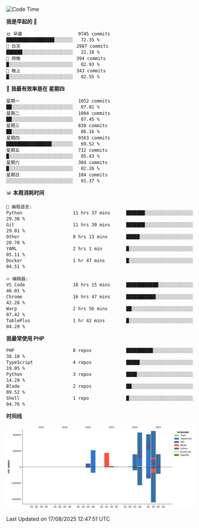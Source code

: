 <!--START_SECTION:waka-->
![Code Time](http://img.shields.io/badge/Code%20Time-4%2C013%20hrs%204%20mins-blue)

**我是早起的 🐤** 

```text
🌞 早晨                     9745 commits        ██████████████████░░░░░░░   72.35 % 
🌆 白天                     2987 commits        ██████░░░░░░░░░░░░░░░░░░░   22.18 % 
🌃 傍晚                     394 commits         █░░░░░░░░░░░░░░░░░░░░░░░░   02.93 % 
🌙 晚上                     343 commits         █░░░░░░░░░░░░░░░░░░░░░░░░   02.55 % 
```
📅 **我最有效率是在 星期四** 

```text
星期一                      1052 commits        ██░░░░░░░░░░░░░░░░░░░░░░░   07.81 % 
星期二                      1004 commits        ██░░░░░░░░░░░░░░░░░░░░░░░   07.45 % 
星期三                      830 commits         ██░░░░░░░░░░░░░░░░░░░░░░░   06.16 % 
星期四                      9363 commits        █████████████████░░░░░░░░   69.52 % 
星期五                      732 commits         █░░░░░░░░░░░░░░░░░░░░░░░░   05.43 % 
星期六                      304 commits         █░░░░░░░░░░░░░░░░░░░░░░░░   02.26 % 
星期日                      184 commits         ░░░░░░░░░░░░░░░░░░░░░░░░░   01.37 % 
```


📊 **本周消耗时间** 

```text
💬 编程语言: 
Python                   11 hrs 37 mins      ███████░░░░░░░░░░░░░░░░░░   29.30 % 
Git                      11 hrs 30 mins      ███████░░░░░░░░░░░░░░░░░░   29.01 % 
Other                    8 hrs 13 mins       █████░░░░░░░░░░░░░░░░░░░░   20.70 % 
YAML                     2 hrs 1 min         █░░░░░░░░░░░░░░░░░░░░░░░░   05.11 % 
Docker                   1 hr 47 mins        █░░░░░░░░░░░░░░░░░░░░░░░░   04.51 % 

🔥 编辑器: 
VS Code                  18 hrs 15 mins      ████████████░░░░░░░░░░░░░   46.01 % 
Chrome                   16 hrs 47 mins      ███████████░░░░░░░░░░░░░░   42.28 % 
Warp                     2 hrs 56 mins       ██░░░░░░░░░░░░░░░░░░░░░░░   07.42 % 
TablePlus                1 hr 42 mins        █░░░░░░░░░░░░░░░░░░░░░░░░   04.29 % 
```

**我最常使用 PHP** 

```text
PHP                      8 repos             ██████████░░░░░░░░░░░░░░░   38.10 % 
TypeScript               4 repos             █████░░░░░░░░░░░░░░░░░░░░   19.05 % 
Python                   3 repos             ████░░░░░░░░░░░░░░░░░░░░░   14.29 % 
Blade                    2 repos             ██░░░░░░░░░░░░░░░░░░░░░░░   09.52 % 
Shell                    1 repo              █░░░░░░░░░░░░░░░░░░░░░░░░   04.76 % 
```



**时间线**

![Lines of Code chart](https://raw.githubusercontent.com/abrahamgreyson/abrahamgreyson/main/assets/bar_graph.png)


 Last Updated on 17/08/2025 12:47:51 UTC
<!--END_SECTION:waka-->
